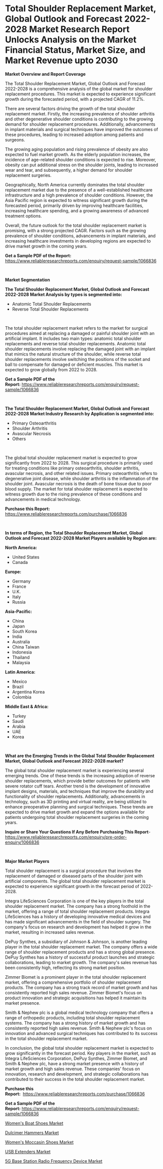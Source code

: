 <p><h1>Total Shoulder Replacement Market, Global Outlook and Forecast 2022-2028 Market Research Report Unlocks Analysis on the Market Financial Status, Market Size, and Market Revenue upto 2030</h1></p><p><strong>Market Overview and Report Coverage</strong></p>
<p><p>The Total Shoulder Replacement Market, Global Outlook and Forecast 2022-2028 is a comprehensive analysis of the global market for shoulder replacement procedures. This market is expected to experience significant growth during the forecasted period, with a projected CAGR of 11.2%. </p><p>There are several factors driving the growth of the total shoulder replacement market. Firstly, the increasing prevalence of shoulder arthritis and other degenerative shoulder conditions is contributing to the growing demand for shoulder replacement procedures. Additionally, advancements in implant materials and surgical techniques have improved the outcomes of these procedures, leading to increased adoption among patients and surgeons.</p><p>The growing aging population and rising prevalence of obesity are also expected to fuel market growth. As the elderly population increases, the incidence of age-related shoulder conditions is expected to rise. Moreover, obesity can put additional stress on the shoulder joints, leading to increased wear and tear, and subsequently, a higher demand for shoulder replacement surgeries.</p><p>Geographically, North America currently dominates the total shoulder replacement market due to the presence of a well-established healthcare infrastructure and a high prevalence of shoulder conditions. However, the Asia Pacific region is expected to witness significant growth during the forecasted period, primarily driven by improving healthcare facilities, increasing healthcare spending, and a growing awareness of advanced treatment options.</p><p>Overall, the future outlook for the total shoulder replacement market is promising, with a strong projected CAGR. Factors such as the growing prevalence of shoulder conditions, advancements in implant materials, and increasing healthcare investments in developing regions are expected to drive market growth in the coming years.</p></p>
<p><strong>Get a Sample PDF of the Report:</strong> <a href="https://www.reliableresearchreports.com/enquiry/request-sample/1066836">https://www.reliableresearchreports.com/enquiry/request-sample/1066836</a></p>
<p>&nbsp;</p>
<p><strong>Market Segmentation</strong></p>
<p><strong>The Total Shoulder Replacement Market, Global Outlook and Forecast 2022-2028 Market Analysis by types is segmented into:</strong></p>
<p><ul><li>Anatomic Total Shoulder Replacements</li><li>Reverse Total Shoulder Replacements</li></ul></p>
<p>&nbsp;</p>
<p><p>The total shoulder replacement market refers to the market for surgical procedures aimed at replacing a damaged or painful shoulder joint with an artificial implant. It includes two main types: anatomic total shoulder replacements and reverse total shoulder replacements. Anatomic total shoulder replacements involve replacing the damaged joint with an implant that mimics the natural structure of the shoulder, while reverse total shoulder replacements involve switching the positions of the socket and ball to compensate for damaged or deficient muscles. This market is expected to grow globally from 2022 to 2028.</p></p>
<p><strong>Get a Sample PDF of the Report:</strong>&nbsp;<a href="https://www.reliableresearchreports.com/enquiry/request-sample/1066836">https://www.reliableresearchreports.com/enquiry/request-sample/1066836</a></p>
<p>&nbsp;</p>
<p><strong>The Total Shoulder Replacement Market, Global Outlook and Forecast 2022-2028 Market Industry Research by Application is segmented into:</strong></p>
<p><ul><li>Primary Osteoarthritis</li><li>Shoulder Arthritis</li><li>Avascular Necrosis</li><li>Others</li></ul></p>
<p>&nbsp;</p>
<p><p>The global total shoulder replacement market is expected to grow significantly from 2022 to 2028. This surgical procedure is primarily used for treating conditions like primary osteoarthritis, shoulder arthritis, avascular necrosis, and other related issues. Primary osteoarthritis refers to degenerative joint disease, while shoulder arthritis is the inflammation of the shoulder joint. Avascular necrosis is the death of bone tissue due to poor blood supply. The market for total shoulder replacement is expected to witness growth due to the rising prevalence of these conditions and advancements in medical technology.</p></p>
<p><strong>Purchase this Report:</strong>&nbsp; <a href="https://www.reliableresearchreports.com/purchase/1066836">https://www.reliableresearchreports.com/purchase/1066836</a></p>
<p>&nbsp;</p>
<p><strong>In terms of Region, the Total Shoulder Replacement Market, Global Outlook and Forecast 2022-2028 Market Players available by Region are:</strong></p>
<p>
    <p> <strong> North America: </strong>
        <ul>
            <li>United States</li>
            <li>Canada</li>
        </ul>
        </p> 
    <p> <strong> Europe: </strong>
        <ul>
            <li>Germany</li>
            <li>France</li>
            <li>U.K.</li>
            <li>Italy</li>
            <li>Russia</li>
        </ul>
        </p> 
    <p> <strong> Asia-Pacific: </strong>
        <ul>
            <li>China</li>
            <li>Japan</li>
            <li>South Korea</li>
            <li>India</li>
            <li>Australia</li>
            <li>China Taiwan</li>
            <li>Indonesia</li>
            <li>Thailand</li>
            <li>Malaysia</li>
        </ul>
        </p> 
    <p> <strong> Latin America: </strong>
        <ul>
            <li>Mexico</li>
            <li>Brazil</li>
            <li>Argentina Korea</li>
            <li>Colombia</li>
        </ul>
        </p> 
    <p> <strong> Middle East & Africa: </strong>
        <ul>
            <li>Turkey</li>
            <li>Saudi</li>
            <li>Arabia</li>
            <li>UAE</li>
            <li>Korea</li>
        </ul>
    </p>
    </p>
<p>&nbsp;</p>
<p><strong>What are the Emerging Trends in the Global Total Shoulder Replacement Market, Global Outlook and Forecast 2022-2028 market?</strong></p>
<p><p>The global total shoulder replacement market is experiencing several emerging trends. One of these trends is the increasing adoption of reverse shoulder replacements, which provide better outcomes for patients with severe rotator cuff tears. Another trend is the development of innovative implant designs, materials, and techniques that improve the durability and functionality of shoulder replacements. Additionally, advancements in technology, such as 3D printing and virtual reality, are being utilized to enhance preoperative planning and surgical techniques. These trends are expected to drive market growth and expand the options available for patients undergoing total shoulder replacement surgeries in the coming years.</p></p>
<p><strong>Inquire or Share Your Questions If Any Before Purchasing This Report</strong>- <a href="https://www.reliableresearchreports.com/enquiry/pre-order-enquiry/1066836">https://www.reliableresearchreports.com/enquiry/pre-order-enquiry/1066836</a></p>
<p>&nbsp;</p>
<p><strong>Major Market Players</strong></p>
<p><p>Total shoulder replacement is a surgical procedure that involves the replacement of damaged or diseased parts of the shoulder joint with artificial components. The global total shoulder replacement market is expected to experience significant growth in the forecast period of 2022-2028. </p><p>Integra LifeSciences Corporation is one of the key players in the total shoulder replacement market. The company has a strong foothold in the market, offering a range of total shoulder replacement products. Integra LifeSciences has a history of developing innovative medical devices and has made significant advancements in the field of shoulder surgery. The company's focus on research and development has helped it grow in the market, resulting in increased sales revenue.</p><p>DePuy Synthes, a subsidiary of Johnson & Johnson, is another leading player in the total shoulder replacement market. The company offers a wide range of shoulder replacement products and has a strong global presence. DePuy Synthes has a history of successful product launches and strategic collaborations, leading to market growth. The company's sales revenue has been consistently high, reflecting its strong market position.</p><p>Zimmer Biomet is a prominent player in the total shoulder replacement market, offering a comprehensive portfolio of shoulder replacement products. The company has a strong track record of market growth and has consistently reported high sales revenue. Zimmer Biomet's focus on product innovation and strategic acquisitions has helped it maintain its market presence.</p><p>Smith & Nephew plc is a global medical technology company that offers a range of orthopedic products, including total shoulder replacement systems. The company has a strong history of market growth and has consistently reported high sales revenue. Smith & Nephew plc's focus on innovation and advanced surgical techniques has contributed to its success in the total shoulder replacement market.</p><p>In conclusion, the global total shoulder replacement market is expected to grow significantly in the forecast period. Key players in the market, such as Integra LifeSciences Corporation, DePuy Synthes, Zimmer Biomet, and Smith & Nephew plc, have a strong market presence with a history of market growth and high sales revenue. These companies' focus on innovation, research and development, and strategic collaborations has contributed to their success in the total shoulder replacement market.</p></p>
<p><strong>Purchase this Report:</strong>&nbsp;&nbsp;<a href="https://www.reliableresearchreports.com/purchase/1066836">https://www.reliableresearchreports.com/purchase/1066836</a></p>
<p></p>
<p><strong>Get a Sample PDF of the Report:</strong>&nbsp;<a href="https://www.reliableresearchreports.com/enquiry/request-sample/1066836">https://www.reliableresearchreports.com/enquiry/request-sample/1066836</a></p>
<p><p><a href="https://www.linkedin.com/pulse/decoding-womens-boat-shoes-market-deep-dive-latest-trends-segmentation-wxd9e/">Women's Boat Shoes Market</a></p><p><a href="https://medium.com/@brayanborer/dulcimer-hammers-market-size-growth-forecast-2023-2030-1afd9a551166">Dulcimer Hammers Market</a></p><p><a href="https://www.linkedin.com/pulse/decoding-womens-moccasin-shoes-market-deep-dive-latest-8pxse/">Women's Moccasin Shoes Market</a></p><p><a href="https://www.reportprime.com/usb-extenders-r4449">USB Extenders Market</a></p><p><a href="https://www.reportprime.com/5g-base-station-radio-frequency-device-r4450">5G Base Station Radio Frequency Device Market</a></p></p>